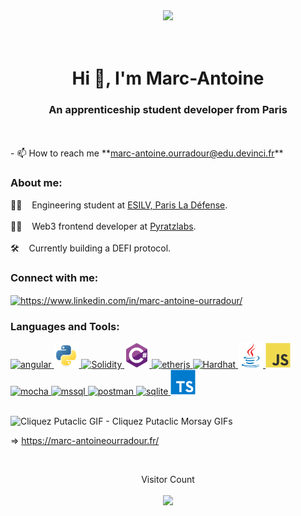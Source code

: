  <div align="center"><img  width=300 src="https://media.licdn.com/dms/image/C4E22AQEekGHCs2023Q/feedshare-shrink_1280/0/1672765019237?e=1675900800&v=beta&t=QN37PQUWv0hw48ANxM9EOduEPC4IKIji8UezUSe2Tw4">
  <div/> 
<Br/>
<Br/>
<h1 align="center">Hi 👋, I'm Marc-Antoine</h1>
<h3 align="center">An apprenticeship student developer from Paris</h3>
  <Br/>
<Br/>
<div align="left">
- 📫 How to reach me **<a href="mailto:marc-antoine.ourradour@edu.devinci.fr">marc-antoine.ourradour@edu.devinci.fr</a>**
<div/>
<h3 align="left">About me:</h3>
<p align="left">
<div  align="left"> 
👨‍🎓 &nbsp;&nbsp; Engineering student at <a href="https://www.esilv.fr/">ESILV, Paris La Défense</a>.
<Br/><Br/>
 👨‍💻 &nbsp;&nbsp; Web3 frontend developer at <a href="https://www.pyratzlabs.com/">Pyratzlabs</a>.
<Br/><Br/>
🛠 &nbsp;&nbsp; Currently building a DEFI protocol.
<div/>
<h3 align="left">Connect with me:</h3>
<p align="left">
<a href="https://www.linkedin.com/in/marc-antoine-ourradour/" target="blank"><img align="center" src="https://raw.githubusercontent.com/rahuldkjain/github-profile-readme-generator/master/src/images/icons/Social/linked-in-alt.svg" alt="https://www.linkedin.com/in/marc-antoine-ourradour/" height="30" width="40" /></a>
</p>

<h3 align="left">Languages and Tools:</h3>
<p align="left"> 
  <a href="https://angular.io" target="_blank" rel="noreferrer"> <img src="https://angular.io/assets/images/logos/angular/angular.svg" alt="angular" width="40" height="40"/> </a> 
  <a href="https://www.python.org" target="_blank" rel="noreferrer"> <img src="https://raw.githubusercontent.com/devicons/devicon/master/icons/python/python-original.svg" alt="python" width="40" height="40"/> </a> 
    <a href="https://docs.soliditylang.org/en/v0.8.14/" target="_blank" rel="noreferrer"> <img src="https://upload.wikimedia.org/wikipedia/commons/9/98/Solidity_logo.svg" alt="Solidity" width="40" height="40"/> </a>
  <a href="https://www.w3schools.com/cs/" target="_blank" rel="noreferrer"> <img src="https://raw.githubusercontent.com/devicons/devicon/master/icons/csharp/csharp-original.svg" alt="csharp" width="40" height="40"/> </a>  
  <a href="https://docs.ethers.io/v5/" target="_blank" rel="noreferrer"> <img src="https://gateway.pinata.cloud/ipfs/QmUGpGEHC3QR2L5h9QMMwSW3NUAAzT7tdqhgxxJL3NbTHJ" alt="etherjs" width="40" height="40"/> </a> 
   <a href="https://hardhat.org/" target="_blank" rel="noreferrer"> <img src="https://gateway.pinata.cloud/ipfs/QmbUvUbE3v4zxqJofzwDqMDWrt9W9ggfraWMtbWyU9VczJ" alt="Hardhat" width="40" height="40"/> </a> 
  <a href="https://www.java.com" target="_blank" rel="noreferrer"> <img src="https://raw.githubusercontent.com/devicons/devicon/master/icons/java/java-original.svg" alt="java" width="40" height="40"/> </a> 
  <a href="https://developer.mozilla.org/en-US/docs/Web/JavaScript" target="_blank" rel="noreferrer"> <img src="https://raw.githubusercontent.com/devicons/devicon/master/icons/javascript/javascript-original.svg" alt="javascript" width="40" height="40"/> </a> 
  <a href="https://mochajs.org" target="_blank" rel="noreferrer"> <img src="https://www.vectorlogo.zone/logos/mochajs/mochajs-icon.svg" alt="mocha" width="40" height="40"/> </a> 
  <a href="https://www.microsoft.com/en-us/sql-server" target="_blank" rel="noreferrer"> <img src="https://www.svgrepo.com/show/303229/microsoft-sql-server-logo.svg" alt="mssql" width="40" height="40"/> </a>  
<!--   <a href="https://nodejs.org" target="_blank" rel="noreferrer"> <img src="https://raw.githubusercontent.com/devicons/devicon/master/icons/nodejs/nodejs-original-wordmark.svg" alt="nodejs" width="40" height="40"/> </a>  -->
  <a href="https://postman.com" target="_blank" rel="noreferrer"> <img src="https://www.vectorlogo.zone/logos/getpostman/getpostman-icon.svg" alt="postman" width="40" height="40"/> </a> 
  <a href="https://www.sqlite.org/" target="_blank" rel="noreferrer"> <img src="https://www.vectorlogo.zone/logos/sqlite/sqlite-icon.svg" alt="sqlite" width="40" height="40"/> </a> 
  <a href="https://www.typescriptlang.org/" target="_blank" rel="noreferrer"> <img src="https://raw.githubusercontent.com/devicons/devicon/master/icons/typescript/typescript-original.svg" alt="typescript" width="40" height="40"/> </a> 
   
   
  
 </p>
<br/>

<!--  <img height="137.3px" src="https://github-readme-stats.vercel.app/api?username=Marco75116&hide_title=true&hide_border=true&show_icons=true&include_all_commits=true&count_private=true&line_height=21&text_color=000&icon_color=000&bg_color=0,ea6161,ffc64d,fffc4d,52fa5a&theme=graywhite" /><img height="137.3px" src="https://github-readme-stats.vercel.app/api/top-langs/?username=Marco75116&hide=html&hide_title=true&hide_border=true&layout=compact&langs_count=7&exclude_repo=comp426&text_color=000&icon_color=fff&bg_color=0,52fa5a,4dfcff,c64dff&theme=graywhite" /> 
 -->
 
 <img src="https://media.tenor.com/r1-xtl_tGbEAAAAC/cliquez-putaclic.gif" width="518" height="294.36546184738955" alt="Cliquez Putaclic GIF - Cliquez Putaclic Morsay GIFs" style="max-width: 518px;">
 
 => https://marc-antoineourradour.fr/

<br/>
<p align="center"> 
  Visitor Count
  <br>
  <br>
  <img src="https://profile-counter.glitch.me/Marco75116/count.svg" />
</p>


